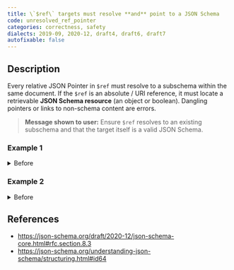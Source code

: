 ```yaml
---
title: \`$ref\` targets must resolve **and** point to a JSON Schema
code: unresolved_ref_pointer
categories: correctness, safety
dialects: 2019-09, 2020-12, draft4, draft6, draft7
autofixable: false
---
```


## Description
Every relative JSON Pointer in `$ref` must resolve to a subschema within the same document. If the `$ref` is an absolute / URI reference, it must locate a retrievable **JSON Schema resource** (an object or boolean). Dangling pointers or links to non-schema content are errors.

> **Message shown to user:**
> Ensure `$ref` resolves to an existing subschema and that the target itself is a valid JSON Schema.

### Example 1
<details><summary>Before</summary>

```json
{
  "$schema": "https://json-schema.org/draft/2020-12/schema",
  "type": "object",
  "properties": {
    "id": {
      "$ref": "#/$defs/uuid"
    }
  }
}
```
</details>

### Example 2
<details><summary>Before</summary>

```json
{
  "$schema": "https://json-schema.org/draft/2020-12/schema",
  "$ref": "https://example.com/data.json"
}
```
</details>

## References
* <https://json-schema.org/draft/2020-12/json-schema-core.html#rfc.section.8.3>
* <https://json-schema.org/understanding-json-schema/structuring.html#id64>
